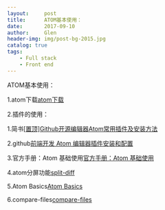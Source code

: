```yaml
---
layout:     post 
title:      ATOM基本使用：
date:       2017-09-10
author:     Glen                      
header-img: img/post-bg-2015.jpg
catalog: true 
tags: 
    - Full stack
    - Front end
---  
```


ATOM基本使用：

1.atom下载[atom下载](https://atom.io/)

2.插件的使用：

1.简书[[置顶]Github开源编辑器Atom常用插件及安装方法](http://www.jianshu.com/p/f435363e85d2)

2.github[前端开发 Atom 编辑器插件安装和配置
](https://github.com/zhiqiang21/MyToolsConfig/issues/1)

3.官方手册：Atom 基础使用[官方手册：Atom 基础使用](https://atom-china.org/t/atom/62)

4.atom分屏功能[split-diff](https://atom.io/packages/split-diff)

5.Atom Basics[Atom Basics](http://flight-manual.atom.io/getting-started/sections/atom-basics/)

6.compare-files[compare-files](https://atom.io/packages/compare-files)
